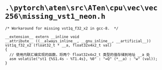 # `.\pytorch\aten\src\ATen\cpu\vec\vec256\missing_vst1_neon.h`

```
/* Workaround for missing vst1q_f32_x2 in gcc-8.  */

__extension__ extern __inline void
__attribute__ ((__always_inline__, __gnu_inline__, __artificial__))
vst1q_f32_x2 (float32_t * __a, float32x4x2_t val)
{
  // 使用内联汇编实现的函数，将两个 float32x4x2_t 类型的值存储到地址 __a 处
  asm volatile("st1 {%S1.4s - %T1.4s}, %0" : "=Q" (*__a) : "w" (val));
}
```
